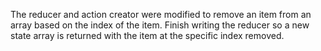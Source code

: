 The reducer and action creator were modified to remove an item from an array based on the index of the item. Finish writing the reducer so a new state array is returned with the item at the specific index removed.